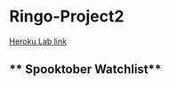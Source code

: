 # Ringo-Project2
[Heroku Lab link](https://quacky-project2.herokuapp.com/)

## ** Spooktober Watchlist**
